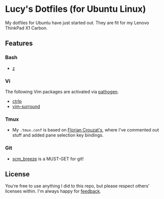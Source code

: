 # Lucy's Dotfiles (for Ubuntu Linux)

My dotfiles for Ubuntu have just started out.
They are fit for my Lenovo ThinkPad X1 Carbon.


## Features
### Bash
- [z](https://github.com/rupa/z)

### Vi
The following Vim packages are activated via [pathogen](https://github.com/tpope/vim-pathogen.git).
- [ctrlp](https://github.com/kien/ctrlp.vim.git)
- [vim-surround](https://github.com/tpope/vim-surround.git)

### Tmux
- My `.tmux.conf` is based on [Florian Crouzat's](http://files.floriancrouzat.net/dotfiles/.tmux.conf), where I've commented out stuff and added pane selection key bindings.

### Git
- [scm_breeze](https://github.com/ndbroadbent/scm_breeze) is a MUST-GET for git!


## License
You're free to use anything I did to this repo, but please respect others' licenses within. I'm always happy for [feedback](mailto:me@lucypark.kr).
